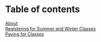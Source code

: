 # Table of contents

[About](about.md)  
[Registering for Summer and Winter Classes](summer-winter-registration.md)  
[Paying for Classes](paying-for-classes.md)  
